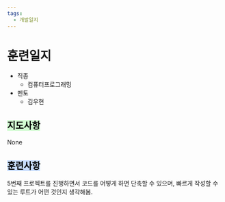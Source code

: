 ```yaml
---
tags:
  - 개발일지
---
```

# 훈련일지

- 직종
	- 컴퓨터프로그래밍
- 멘토
	- 김우현
## <mark style="background: #BBFABBA6;">지도사항</mark>

None

## <mark style="background: #ADCCFFA6;">훈련사항</mark>

5번째 프로젝트를 진행하면서 코드를 어떻게 하면 단축할 수 있으며, 빠르게 작성할 수 있는 루트가 어떤 것인지 생각해봄.